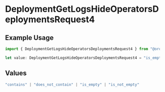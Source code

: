 # DeploymentGetLogsHideOperatorsDeploymentsRequest4

## Example Usage

```typescript
import { DeploymentGetLogsHideOperatorsDeploymentsRequest4 } from "@orq-ai/node/models/operations";

let value: DeploymentGetLogsHideOperatorsDeploymentsRequest4 = "is_empty";
```

## Values

```typescript
"contains" | "does_not_contain" | "is_empty" | "is_not_empty"
```